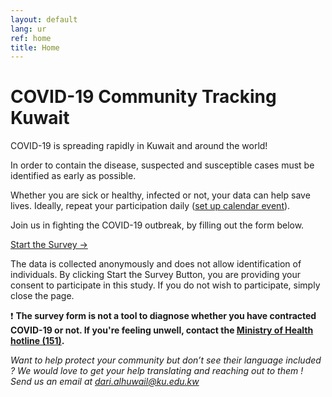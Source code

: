 ```yaml
---
layout: default
lang: ur
ref: home
title: Home
---
```

# COVID-19 Community Tracking Kuwait

COVID-19 is spreading rapidly in Kuwait and around the world!

In order to contain the disease, suspected and susceptible cases must be identified as early as possible.

Whether you are sick or healthy, infected or not, your data can help save lives. Ideally, repeat your participation daily ([set up calendar event](/TrackCOVIDKW.ics)).

Join us in fighting the COVID-19 outbreak, by filling out the form below.

<a href="https://survey123.arcgis.com/share/80e7e01a7cbb48d9a8a9b4232c766d4c" class="btn">Start the Survey →</a>

The data is collected anonymously and does not allow identification of individuals.
By clicking Start the Survey Button, you are providing your consent to participate in this study. If you do not wish to participate, simply close the page.

:heavy_exclamation_mark: **The survey form is not a tool to diagnose whether you have contracted COVID-19 or not. If you're feeling unwell, contact the [Ministry of Health hotline (151)](tel:151).**

*Want to help protect your community but don’t see their language included ? We would love to get your help translating and reaching out to them ! Send us an email at [dari.alhuwail@ku.edu.kw](mailto:dari.alhuwail@ku.edu.kw)*

